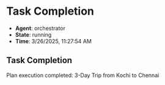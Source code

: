 # Task Completion

- **Agent**: orchestrator
- **State**: running
- **Time**: 3/26/2025, 11:27:54 AM

## Task Completion

Plan execution completed: 3-Day Trip from Kochi to Chennai

